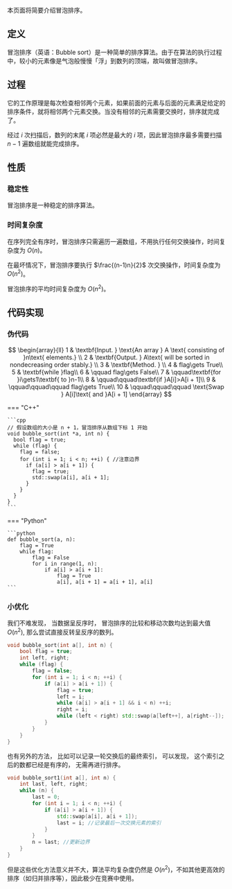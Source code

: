 本页面将简要介绍冒泡排序。

## 定义

冒泡排序（英语：Bubble sort）是一种简单的排序算法。由于在算法的执行过程中，较小的元素像是气泡般慢慢「浮」到数列的顶端，故叫做冒泡排序。

## 过程

它的工作原理是每次检查相邻两个元素，如果前面的元素与后面的元素满足给定的排序条件，就将相邻两个元素交换。当没有相邻的元素需要交换时，排序就完成了。

经过 $i$ 次扫描后，数列的末尾 $i$ 项必然是最大的 $i$ 项，因此冒泡排序最多需要扫描 $n-1$ 遍数组就能完成排序。

## 性质

### 稳定性

冒泡排序是一种稳定的排序算法。

### 时间复杂度

在序列完全有序时，冒泡排序只需遍历一遍数组，不用执行任何交换操作，时间复杂度为 $O(n)$。

在最坏情况下，冒泡排序要执行 $\frac{(n-1)n}{2}$ 次交换操作，时间复杂度为 $O(n^2)$。

冒泡排序的平均时间复杂度为 $O(n^2)$。

## 代码实现

### 伪代码

$$
\begin{array}{ll}
1 & \textbf{Input. } \text{An array } A \text{ consisting of }n\text{ elements.} \\
2 & \textbf{Output. } A\text{ will be sorted in nondecreasing order stably.} \\
3 & \textbf{Method. }  \\
4 & flag\gets True\\
5 & \textbf{while }flag\\
6 & \qquad flag\gets False\\
7 & \qquad\textbf{for }i\gets1\textbf{ to }n-1\\
8 & \qquad\qquad\textbf{if }A[i]>A[i + 1]\\
9 & \qquad\qquad\qquad flag\gets True\\
10 & \qquad\qquad\qquad \text{Swap } A[i]\text{ and }A[i + 1]
\end{array}
$$

=== "C++"

    ```cpp
    // 假设数组的大小是 n + 1，冒泡排序从数组下标 1 开始
    void bubble_sort(int *a, int n) {
      bool flag = true;
      while (flag) {
        flag = false;
        for (int i = 1; i < n; ++i) { //注意边界
          if (a[i] > a[i + 1]) {
            flag = true;
            std::swap(a[i], a[i + 1];
          }
        }
      }
    }
    ```

=== "Python"

    ```python
    def bubble_sort(a, n):
        flag = True
        while flag:
            flag = False
            for i in range(1, n):
                if a[i] > a[i + 1]:
                    flag = True
                    a[i], a[i + 1] = a[i + 1], a[i]
    ```

### 小优化

我们不难发现， 当数据呈反序时， 冒泡排序的比较和移动次数均达到最大值 $O(n^2)$, 那么尝试直接反转呈反序的数列。

```cpp
void bubble_sort(int a[], int n) {
    bool flag = true;
    int left, right;
    while (flag) {
        flag = false;
        for (int i = 1; i < n; ++i) {
            if (a[i] > a[i + 1]) {
                flag = true;
                left = i;
                while (a[i] > a[i + 1] && i < n) ++i;
                right = i;
                while (left < right) std::swap(a[left++], a[right--]); //反转区间[left, right]
            }
        }
    }
}
```

也有另外的方法， 比如可以记录一轮交换后的最终索引， 可以发现， 这个索引之后的数都已经是有序的， 无需再进行排序。

```cpp
void bubble_sort1(int a[], int n) {
    int last, left, right;
    while (n) {
        last = 0;
        for (int i = 1; i < n; ++i) {
            if (a[i] > a[i + 1]) {
                std::swap(a[i], a[i + 1]);
                last = i; //记录最后一次交换元素的索引
            }
        }
        n = last; //更新边界
    }
}
```

但是这些优化方法意义并不大，算法平均复杂度仍然是 $O(n^2)$，不如其他更高效的排序（如归并排序等），因此极少在竞赛中使用。
